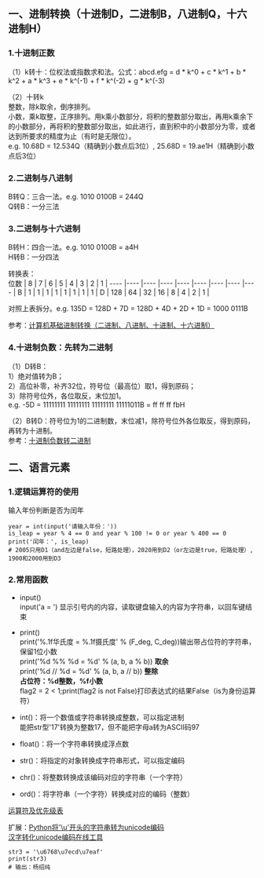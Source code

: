 ## 一、进制转换（十进制D，二进制B，八进制Q，十六进制H）
### 1.十进制正数
（1）k转十：位权法或指数求和法。公式：abcd.efg = d * k^0 + c * k^1 + b * k^2 + a * k^3 + e * k^(-1) + f * k^(-2) + g * k^(-3)

（2）十转k  
整数，除k取余，倒序排列。  
小数，乘k取整，正序排列。用k乘小数部分，将积的整数部分取出，再用k乘余下的小数部分，再将积的整数部分取出，如此进行，直到积中的小数部分为零，或者达到所要求的精度为止（有时是无限位）。  
e.g. 10.68D = 12.534Q（精确到小数点后3位）, 25.68D = 19.ae1H（精确到小数点后3位）

### 2.二进制与八进制
B转Q：三合一法。e.g. 1010 0100B = 244Q  
Q转B：一分三法

### 3.二进制与十六进制
B转H：四合一法。e.g. 1010 0100B = a4H  
H转B：一分四法

转换表：  
位数 | 8 | 7 | 6 | 5 | 4 | 3 | 2 | 1 |
---- |---- |---- |---- |---- |---- |---- |---- |---- |
B | 1 | 1 | 1 | 1 | 1 | 1 | 1 | 1 |
D | 128 | 64 | 32 | 16 | 8 | 4 | 2 | 1 |

对照上表拆分。e.g. 135D = 128D + 7D = 128D + 4D + 2D + 1D = 1000 0111B

参考：[计算机基础进制转换（二进制、八进制、十进制、十六进制）](https://blog.csdn.net/yuanxiang01/article/details/82503568?utm_medium=distribute.pc_relevant.none-task-blog-BlogCommendFromMachineLearnPai2-1.nonecase&depth_1-utm_source=distribute.pc_relevant.none-task-blog-BlogCommendFromMachineLearnPai2-1.nonecase)

### 4.十进制负数：先转为二进制
（1）D转B：  
1）绝对值转为B；  
2）高位补零，补齐32位，符号位（最高位）取1，得到原码；  
3）除符号位外，各位取反，末位加1。  
e.g. -5D = 11111111 11111111 11111111 11111011B = ff ff ff fbH

（2）B转D：符号位为1的二进制数，末位减1，除符号位外各位取反，得到原码，再转为十进制。  
参考：[十进制负数转二进制](https://blog.csdn.net/LaoXiangQ/article/details/86645513)



## 二、语言元素
### 1.逻辑运算符的使用
输入年份判断是否为闰年  
```
year = int(input('请输入年份：'))
is_leap = year % 4 == 0 and year % 100 != 0 or year % 400 == 0
print('闰年：', is_leap)
# 2005只用D1（and左边是false，短路处理），2020用到D2（or左边是true，短路处理）, 1900和2000用到D3
```

### 2.常用函数
* input()  
input('a = ') 显示引号内的内容，读取键盘输入的内容为字符串，以回车键结束

* print()  
print('%.1f华氏度 = %.1f摄氏度' % (F_deg, C_deg))输出带占位符的字符串，保留1位小数  
print('%d %% %d = %d' % (a, b, a % b)) **取余**  
print('%d // %d = %d' % (a, b, a // b)) **整除**  
**占位符：%d整数，%f小数**  
flag2 = 2 < 1;print(flag2 is not False)打印表达式的结果False（is为身份运算符）

* int()：将一个数值或字符串转换成整数，可以指定进制  
能把str型'17'转换为整数17，但不能把字母a转为ASCII码97

* float()：将一个字符串转换成浮点数  
* str()：将指定的对象转换成字符串形式，可以指定编码  
* chr()：将整数转换成该编码对应的字符串（一个字符）  
* ord()：将字符串（一个字符）转换成对应的编码（整数）  

[运算符及优先级表](https://github.com/jackfrued/Python-100-Days/blob/master/Day01-15/02.%E8%AF%AD%E8%A8%80%E5%85%83%E7%B4%A0.md)

扩展：[Python将'\u'开头的字符串转为unicode编码](https://blog.csdn.net/xw_classmate/article/details/51935105)  
[汉字转化unicode编码在线工具](http://www.bangnishouji.com/tools/chtounicode.html)  
```
str3 = '\u6768\u7ecd\u7eaf'
print(str3)
# 输出：杨绍纯
```
